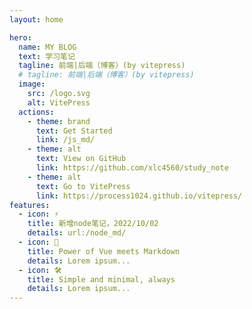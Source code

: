 ```yaml
---
layout: home

hero:
  name: MY BLOG
  text: 学习笔记
  tagline: 前端|后端（博客）(by vitepress)
  # tagline: 前端|后端（博客）(by vitepress)
  image:
    src: /logo.svg
    alt: VitePress
  actions:
    - theme: brand
      text: Get Started
      link: /js_md/
    - theme: alt
      text: View on GitHub
      link: https://github.com/xlc4560/study_note
    - theme: alt
      text: Go to VitePress
      link: https://process1024.github.io/vitepress/
features:
  - icon: ⚡️
    title: 新增node笔记，2022/10/02
    details: url:/node_md/
  - icon: 🖖
    title: Power of Vue meets Markdown
    details: Lorem ipsum...
  - icon: 🛠️
    title: Simple and minimal, always
    details: Lorem ipsum...
---
```


<style>
  :root {
  --vp-home-hero-name-color: transparent;
  --vp-home-hero-name-background: -webkit-linear-gradient(120deg, #81FFEF, #F067B4);
}
</style>

